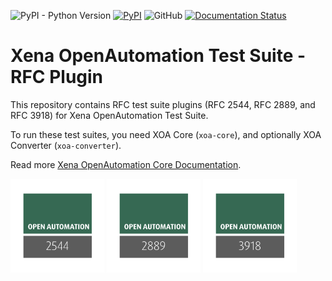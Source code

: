 ![PyPI - Python Version](https://img.shields.io/pypi/pyversions/xoa-core) [![PyPI](https://img.shields.io/pypi/v/xoa-core)](https://pypi.python.org/pypi/xoa-core) ![GitHub](https://img.shields.io/github/license/xenanetworks/open-automation-core) [![Documentation Status](https://readthedocs.com/projects/xena-networks-open-automation-core/badge/?version=latest)](https://docs.xenanetworks.com/projects/xoa-core/en/latest/?badge=latest)

# Xena OpenAutomation Test Suite - RFC Plugin

This repository contains RFC test suite plugins (RFC 2544, RFC 2889, and RFC 3918) for Xena OpenAutomation Test Suite.

To run these test suites, you need XOA Core (```xoa-core```), and optionally XOA Converter (```xoa-converter```).

Read more [Xena OpenAutomation Core Documentation](https://docs.xenanetworks.com/projects/xoa-core).

<img src="static/OPENAUTOMATION-2554.png" alt="2544" width="150"/> <img src="static/OPENAUTOMATION-2889.png" alt="2889" width="150"/> <img src="static/OPENAUTOMATION-3918.png" alt="3918" width="150"/>